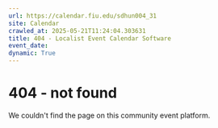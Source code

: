 ```yaml
---
url: https://calendar.fiu.edu/sdhun004_31
site: Calendar
crawled_at: 2025-05-21T11:24:04.303631
title: 404 - Localist Event Calendar Software
event_date: 
dynamic: True
---
```


# 404 - not found
We couldn't find the page on this community event platform.
